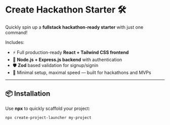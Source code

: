 # Create Hackathon Starter 🛠️

Quickly spin up a **fullstack hackathon-ready starter** with just one command!

Includes:
- ⚡ Full production-ready **React + Tailwind CSS frontend**
- 🚀 **Node.js + Express.js backend** with authentication
- 🛡️ **Zod** based validation for signup/signin
- 🎯 Minimal setup, maximal speed — built for hackathons and MVPs

---

## 📦 Installation

Use **npx** to quickly scaffold your project:

```bash
npx create-project-launcher my-project

